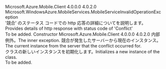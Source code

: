 <Type Name="MobileServiceConflictException" FullName="Microsoft.WindowsAzure.MobileServices.MobileServiceConflictException">
  <TypeSignature Language="C#" Value="public class MobileServiceConflictException : Microsoft.WindowsAzure.MobileServices.MobileServiceInvalidOperationException" />
  <TypeSignature Language="ILAsm" Value=".class public auto ansi beforefieldinit MobileServiceConflictException extends Microsoft.WindowsAzure.MobileServices.MobileServiceInvalidOperationException" />
  <TypeSignature Language="DocId" Value="T:Microsoft.WindowsAzure.MobileServices.MobileServiceConflictException" />
  <TypeSignature Language="VB.NET" Value="Public Class MobileServiceConflictException&#xA;Inherits MobileServiceInvalidOperationException" />
  <TypeSignature Language="F#" Value="type MobileServiceConflictException = class&#xA;    inherit MobileServiceInvalidOperationException" />
  <AssemblyInfo>
    <AssemblyName>Microsoft.Azure.Mobile.Client</AssemblyName>
    <AssemblyVersion>4.0.0.0</AssemblyVersion>
    <AssemblyVersion>4.0.2.0</AssemblyVersion>
  </AssemblyInfo>
  <Base>
    <BaseTypeName>Microsoft.WindowsAzure.MobileServices.MobileServiceInvalidOperationException</BaseTypeName>
  </Base>
  <Interfaces />
  <Docs>
    <summary>
            <span data-ttu-id="97149-101">'競合' のステータス コードでの http 応答の詳細についてを説明します。</span><span class="sxs-lookup"><span data-stu-id="97149-101">Provides details of http response with status code of 'Conflict'</span></span>
            </summary>
    <remarks>To be added.</remarks>
  </Docs>
  <Members>
    <Member MemberName=".ctor">
      <MemberSignature Language="C#" Value="public MobileServiceConflictException (Microsoft.WindowsAzure.MobileServices.MobileServiceInvalidOperationException source, Newtonsoft.Json.Linq.JObject value);" />
      <MemberSignature Language="ILAsm" Value=".method public hidebysig specialname rtspecialname instance void .ctor(class Microsoft.WindowsAzure.MobileServices.MobileServiceInvalidOperationException source, class Newtonsoft.Json.Linq.JObject value) cil managed" />
      <MemberSignature Language="DocId" Value="M:Microsoft.WindowsAzure.MobileServices.MobileServiceConflictException.#ctor(Microsoft.WindowsAzure.MobileServices.MobileServiceInvalidOperationException,Newtonsoft.Json.Linq.JObject)" />
      <MemberSignature Language="VB.NET" Value="Public Sub New (source As MobileServiceInvalidOperationException, value As JObject)" />
      <MemberSignature Language="F#" Value="new Microsoft.WindowsAzure.MobileServices.MobileServiceConflictException : Microsoft.WindowsAzure.MobileServices.MobileServiceInvalidOperationException * Newtonsoft.Json.Linq.JObject -&gt; Microsoft.WindowsAzure.MobileServices.MobileServiceConflictException" Usage="new Microsoft.WindowsAzure.MobileServices.MobileServiceConflictException (source, value)" />
      <MemberType>Constructor</MemberType>
      <AssemblyInfo>
        <AssemblyName>Microsoft.Azure.Mobile.Client</AssemblyName>
        <AssemblyVersion>4.0.0.0</AssemblyVersion>
        <AssemblyVersion>4.0.2.0</AssemblyVersion>
      </AssemblyInfo>
      <Parameters>
        <Parameter Name="source" Type="Microsoft.WindowsAzure.MobileServices.MobileServiceInvalidOperationException" />
        <Parameter Name="value" Type="Newtonsoft.Json.Linq.JObject" />
      </Parameters>
      <Docs>
        <param name="source">
            <span data-ttu-id="97149-102">内部例外。</span><span class="sxs-lookup"><span data-stu-id="97149-102">The inner exception.</span></span>
            </param>
        <param name="value">
            <span data-ttu-id="97149-103">競合が発生したサーバーから現在のインスタンス。</span><span class="sxs-lookup"><span data-stu-id="97149-103">The current instance from the server that the conflict occurred for.</span></span>
            </param>
        <summary>
            <span data-ttu-id="97149-104"><see cref="T:Microsoft.WindowsAzure.MobileServices.MobileServiceConflictException" /> クラスの新しいインスタンスを初期化します。</span><span class="sxs-lookup"><span data-stu-id="97149-104">Initializes a new instance of the <see cref="T:Microsoft.WindowsAzure.MobileServices.MobileServiceConflictException" /> class.</span></span>
            </summary>
        <remarks>To be added.</remarks>
      </Docs>
    </Member>
  </Members>
</Type>